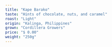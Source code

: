 ```yaml
---
title: "Kape Barako"
taste: "Hints of chocolate, nuts, and caramel"
roast: "Light"
origin: "Kalinga, Philippines"
grown: "Cordillera Growers"
price: "$ 0.00"
weight: "250g"
---
```

